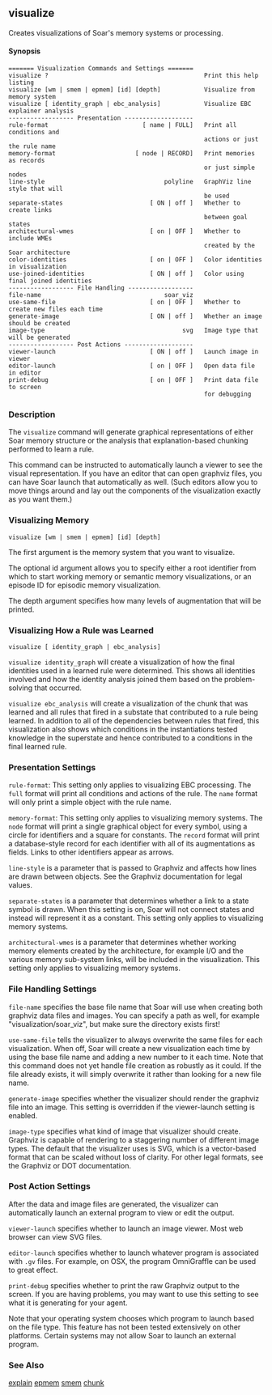 ## visualize

Creates visualizations of Soar's memory systems or processing.

#### Synopsis

```
======= Visualization Commands and Settings =======
visualize ?                                           Print this help listing
visualize [wm | smem | epmem] [id] [depth]            Visualize from memory system
visualize [ identity_graph | ebc_analysis]            Visualize EBC explainer analysis
------------------ Presentation -------------------
rule-format                          [ name | FULL]   Print all conditions and 
                                                      actions or just the rule name
memory-format                      [ node | RECORD]   Print memories as records 
                                                      or just simple nodes
line-style                                 polyline   GraphViz line style that will
                                                      be used
separate-states                        [ ON | off ]   Whether to create links
                                                      between goal states
architectural-wmes                     [ on | OFF ]   Whether to include WMEs 
                                                      created by the Soar architecture
color-identities                       [ on | OFF ]   Color identities in visualization
use-joined-identities                  [ ON | off ]   Color using final joined identities
------------------ File Handling ------------------
file-name                                  soar_viz
use-same-file                          [ on | OFF ]   Whether to create new files each time
generate-image                         [ ON | off ]   Whether an image should be created
image-type                                      svg   Image type that will be generated
------------------ Post Actions -------------------
viewer-launch                          [ ON | off ]   Launch image in viewer
editor-launch                          [ on | OFF ]   Open data file in editor
print-debug                            [ on | OFF ]   Print data file to screen
                                                      for debugging
```

### Description

The `visualize` command will generate graphical representations of either Soar memory structure or the analysis that explanation-based chunking performed to learn a rule.  

This command can be instructed to automatically launch a viewer to see the visual representation.  If you have an editor that can open graphviz files, you can have Soar launch that automatically as well. (Such editors allow you to move things around and lay out the components of the visualization exactly as you want them.)

### Visualizing Memory
`visualize [wm | smem | epmem] [id] [depth] `

The first argument is the memory system that you want to visualize.

The optional id argument allows you to specify either a root identifier from which to start working memory or semantic memory visualizations, or an episode ID for episodic memory visualization.

The depth argument specifies how many levels of augmentation that will be printed.

### Visualizing How a Rule was Learned

`visualize [ identity_graph | ebc_analysis]`

`visualize identity_graph` will create a visualization of how the final identities used in a learned rule were determined. This shows all identities involved and how the identity analysis joined them based on the problem-solving that occurred.

`visualize ebc_analysis` will create a visualization of the chunk that was learned and all rules that fired in a substate that contributed to a rule being learned. In addition to all of the dependencies between rules that fired, this visualization also shows which conditions in the instantiations tested knowledge in the superstate and hence contributed to a conditions in the final learned rule.

### Presentation Settings

`rule-format`:  This setting only applies to visualizing EBC processing. The `full` format will print all conditions and actions of the rule. The `name` format will only print a simple object with the rule name.

`memory-format`:  This setting only applies to visualizing memory systems. The `node` format will print a single graphical object for every symbol, using a circle for identifiers and a square for constants.  The `record` format will print a database-style record for each identifier with all of its augmentations as fields.  Links to other identifiers appear as arrows.

`line-style` is a parameter that is passed to Graphviz and affects how lines are drawn between objects. See the Graphviz documentation for legal values.

`separate-states` is a parameter that determines whether a link to a state symbol is drawn. When this setting is on, Soar will not connect states and instead will represent it as a constant. This setting only applies to visualizing memory systems.

`architectural-wmes` is a parameter that determines whether working memory elements created by the architecture, for example I/O and the various memory sub-system links, will be included in the visualization. This setting only applies to visualizing memory systems.

### File Handling Settings

`file-name` specifies the base file name that Soar will use when creating both graphviz data files and images. You can specify a path as well, for example "visualization/soar_viz", but make sure the directory exists first!

`use-same-file` tells the visualizer to always overwrite the same files for each visualization. When off, Soar will create a new visualization each time by using the base file name and adding a new number to it each time. Note that this command does not yet handle file creation as robustly as it could. If the file already exists, it will simply overwrite it rather than looking for a new file name. 

`generate-image` specifies whether the visualizer should render the graphviz file into an image. This setting is overridden if the viewer-launch setting is enabled. 

`image-type` specifies what kind of image that visualizer should create. Graphviz is capable of rendering to a staggering number of different image types. The default that the visualizer uses is SVG, which is a vector-based format that can be scaled without loss of clarity. For other legal formats, see the Graphviz or DOT documentation. 

### Post Action Settings

After the data and image files are generated, the visualizer can automatically launch an external program to view or edit the output.

`viewer-launch` specifies whether to launch an image viewer. Most web browser can view SVG files.

`editor-launch` specifies whether to launch whatever program is associated with `.gv` files. For example, on OSX, the program OmniGraffle can be used to great effect.

`print-debug` specifies whether to print the raw Graphviz output to the screen. If you are having problems, you may want to use this setting to see what it is generating for your agent.

Note that your operating system chooses which program to launch based on the file type. This feature has not been tested extensively on other platforms. Certain systems may not allow Soar to launch an external program.
  
### See Also

[explain](./cmd_explain.md) 
[epmem](./cmd_epmem.md) 
[smem](./cmd_smem.md) 
[chunk](./cmd_chunk.md)
